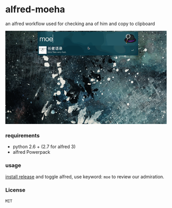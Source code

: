 # alfred-moeha
an alfred workflow used for checking ana of him and copy to clipboard


![moha](moha.gif)


### requirements

- python 2.6 + (2.7 for alfred 3)
- alfred Powerpack

### usage

[install release](https://github.com/moeHa/alfred-moeha/releases/download/v0.1.0/moeha.alfredworkflow) and toggle alfred, use keyword: `moe` to review our admiration.

### License

    MIT
